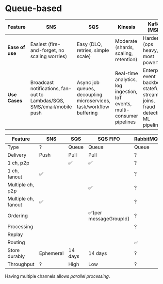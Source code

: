 # Queue-based

| Feature         | **SNS**                                                                | **SQS**                                                             | **Kinesis**                                                              | **Kafka (MSK)**                                                                    |
|-----------------|------------------------------------------------------------------------|---------------------------------------------------------------------|--------------------------------------------------------------------------|------------------------------------------------------------------------------------|
| **Ease of use** | Easiest (fire-and-forget, no scaling worries)                          | Easy (DLQ, retries, simple scale)                                   | Moderate (shards, scaling, retention)                                    | Harder (ops heavy, but most powerful)                                              |
| **Use Cases**   | Broadcast notifications, fan-out to Lambdas/SQS, SMS/email/mobile push | Async job queues, decoupling microservices, task/workflow buffering | Real-time analytics, log ingestion, IoT events, multi-consumer pipelines | Enterprise event backbone, stateful streaming joins, fraud detection, ML pipelines |

| Feature             | SNS       | SQS     | SQS FIFO              | RabbitMQ | Kafka             | Kinesis       |
|---------------------|-----------|---------|-----------------------|----------|-------------------|---------------|
| Type                | ?         | Queue   | Queue                 | Queue    | Log-based         | Log-based     |
| Delivery            | Push      | Pull    | Pull                  | ?        | Pull              | High?         |
| 1 ch, p2p           |           | ✅       | ✅                     | ?        | ✅                 | ?             |
| 1 ch, fanout        | ✅         |         |                       | ?        | ✅                 | ?             |
| Multiple ch, p2p    |           |         | ✅                     | ?        | ✅                 | ?             |
| Multiple ch, fanout | ✅         |         |                       | ?        | ✅                 | ?             |
| Ordering            |           |         | ✅(per messageGroupId) | ?        | ✅ (per partition) | ✅ (per shard) |
| Processing          |           |         |                       | ?        | ✅                 | Basic         |
| Replay              |           |         |                       |          | ✅                 |               |
| Routing             |           |         |                       | ✅        |                   |               |
| Store durably       | Ephemeral | 14 days | 14 days               | ?        | Configurable      | Configurable  |
| Throughput          | ?         | High    | Low                   | ?        | High?             | High?         |

Having multiple channels allows _parallel processing_.
